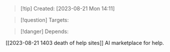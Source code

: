 
>[!tip] Created: [2023-08-21 Mon 14:11]

>[!question] Targets: 

>[!danger] Depends: 

[[2023-08-21 1403 death of help sites]] AI marketplace for help.
